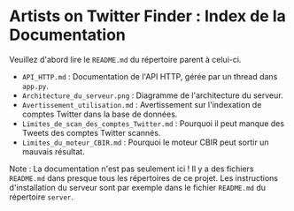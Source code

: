 # Artists on Twitter Finder : Index de la Documentation

Veuillez d'abord lire le `README.md` du répertoire parent à celui-ci.

* `API_HTTP.md` : Documentation de l'API HTTP, gérée par un thread dans `app.py`.
* `Architecture_du_serveur.png` : Diagramme de l'architecture du serveur.
* `Avertissement_utilisation.md` : Avertissement sur l'indexation de comptes Twitter dans la base de données.
* `Limites_de_scan_des_comptes_Twitter.md` : Pourquoi il peut manque des Tweets des comptes Twitter scannés.
* `Limites_du_moteur_CBIR.md` : Pourquoi le moteur CBIR peut sortir un mauvais résultat.

Note : La documentation n'est pas seulement ici ! Il y a des fichiers `README.md` dans presque tous les répertoires de ce projet.
Les instructions d'installation du serveur sont par exemple dans le fichier `README.md` du répertoire `server`.
